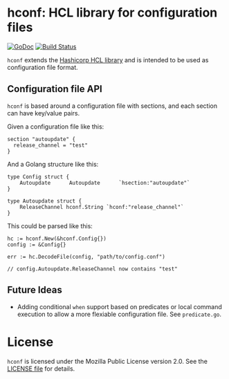 # hconf: HCL library for configuration files

[![GoDoc](https://godoc.org/github.com/ScaleFT/hconf?status.svg)](https://godoc.org/github.com/ScaleFT/hconf)
[![Build Status](https://travis-ci.org/ScaleFT/hconf.svg?branch=master)](https://travis-ci.org/ScaleFT/hconf)

`hconf` extends the [Hashicorp HCL library](https://github.com/hashicorp/hcl) and is intended to be used as configuration file format.

## Configuration file API

`hconf` is based around a configuration file with sections, and each section can have key/value pairs.

Given a configuration file like this:

```
section "autoupdate" {
  release_channel = "test"
}
```

And a Golang structure like this:

```
type Config struct {
	Autoupdate      Autoupdate      `hsection:"autoupdate"`
}

type Autoupdate struct {
	ReleaseChannel hconf.String `hconf:"release_channel"`
}
```

This could be parsed like this:

```
hc := hconf.New(&hconf.Config{})
config := &Config{}

err := hc.DecodeFile(config, "path/to/config.conf")

// config.Autoupdate.ReleaseChannel now contains "test"
```

## Future Ideas

- Adding conditional `when` support based on predicates or local command execution to allow a more flexiable configuration file. See `predicate.go`.

# License

`hconf` is licensed under the Mozilla Public License version 2.0. See the [LICENSE file](./LICENSE) for details.
